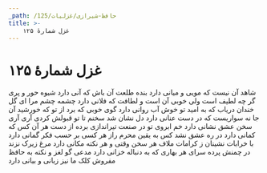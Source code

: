 ```yaml
---
_path: /حافظ-شیرازی/غزلیات/125
title: >-
    غزل شمارهٔ ۱۲۵
---
```

# غزل شمارهٔ ۱۲۵

شاهد آن نیست که مویی و میانی دارد
بنده طلعت آن باش که آنی دارد
شیوه حور و پری گر چه لطیف است ولی
خوبی آن است و لطافت که فلانی دارد
چشمه چشم مرا ای گل خندان دریاب
که به امید تو خوش آب روانی دارد
گوی خوبی که برد از تو که خورشید آن جا
نه سواریست که در دست عنانی دارد
دل نشان شد سخنم تا تو قبولش کردی
آری آری سخن عشق نشانی دارد
خم ابروی تو در صنعت تیراندازی
برده از دست هر آن کس که کمانی دارد
در ره عشق نشد کس به یقین محرم راز
هر کسی بر حسب فکر گمانی دارد
با خرابات نشینان ز کرامات ملاف
هر سخن وقتی و هر نکته مکانی دارد
مرغ زیرک نزند در چمنش پرده سرای
هر بهاری که به دنباله خزانی دارد
مدعی گو لغز و نکته به حافظ مفروش
کلک ما نیز زبانی و بیانی دارد
